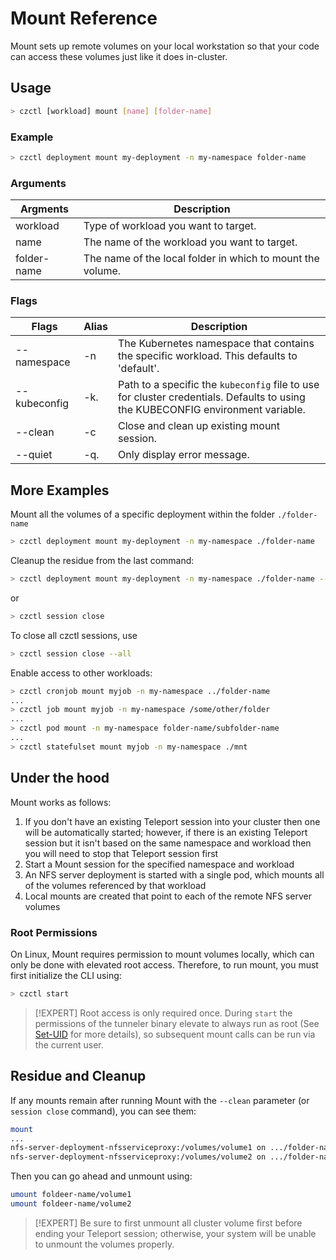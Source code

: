 # Mount Reference

Mount sets up remote volumes on your local workstation so that your code can access these volumes just like it does in-cluster.

## Usage

```bash
> czctl [workload] mount [name] [folder-name]
```

### Example

```bash
> czctl deployment mount my-deployment -n my-namespace folder-name
```

### Arguments

| Argments    | Description
| --------    | -----------
| workload    | Type of workload you want to target.
| name        | The name of the workload you want to target.
| folder-name | The name of the local folder in which to mount the volume.

### Flags

| Flags        | Alias | Description
| ------------ | ----- | -----------
| --namespace  | -n    | The Kubernetes namespace that contains the specific workload. This defaults to 'default'.
| --kubeconfig | -k.   | Path to a specific the `kubeconfig` file to use for cluster credentials. Defaults to using the KUBECONFIG environment variable.
| --clean      | -c    | Close and clean up existing mount session.
| --quiet      | -q.   | Only display error message.

## More Examples

Mount all the volumes of a specific deployment within the folder `./folder-name`
```bash
> czctl deployment mount my-deployment -n my-namespace ./folder-name
```
Cleanup the residue from the last command:
```bash
> czctl deployment mount my-deployment -n my-namespace ./folder-name --clean
```
or
```bash
> czctl session close
```
To close all czctl sessions, use
```bash
> czctl session close --all
```
Enable access to other workloads:
```bash
> czctl cronjob mount myjob -n my-namespace ../folder-name
...
> czctl job mount myjob -n my-namespace /some/other/folder
...
> czctl pod mount -n my-namespace folder-name/subfolder-name
...
> czctl statefulset mount myjob -n my-namespace ./mnt
```
## Under the hood

Mount works as follows:

1. If you don't have an existing Teleport session into your cluster then one will be automatically started; however, if there is an existing Teleport session but it isn't based on the same namespace and workload then you will need to stop that Teleport session first
1. Start a Mount session for the specified namespace and workload
1. An NFS server deployment is started with a single pod, which mounts all of the volumes referenced by that workload
1. Local mounts are created that point to each of the remote NFS server volumes

### Root Permissions

On Linux, Mount requires permission to mount volumes locally, which can only be done with elevated root access. Therefore, to run mount, you must first initialize the CLI using:

```bash
> czctl start
```

> [!EXPERT]
> Root access is only required once. During `start` the permissions of the tunneler binary elevate to always run as root (See [Set-UID](https://en.wikipedia.org/wiki/Setuid) for more details), so subsequent mount calls can be run via the current user.

## Residue and Cleanup

If any mounts remain after running Mount with the `--clean` parameter (or `session close` command), you can see them:
```bash
mount
...
nfs-server-deployment-nfsserviceproxy:/volumes/volume1 on .../folder-name/volume1 (nfs)
nfs-server-deployment-nfsserviceproxy:/volumes/volume2 on .../folder-name/volume2 (nfs)
```

Then you can go ahead and unmount using:
```bash
umount foldeer-name/volume1
umount foldeer-name/volume2
```

> [!EXPERT]
> Be sure to first unmount all cluster volume first before ending your Teleport session; otherwise, your system will be unable to unmount the volumes properly.